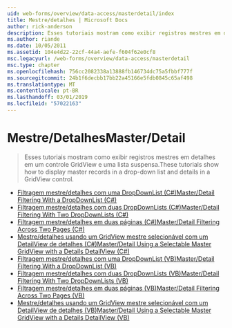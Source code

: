 ```yaml
---
uid: web-forms/overview/data-access/masterdetail/index
title: Mestre/detalhes | Microsoft Docs
author: rick-anderson
description: Esses tutoriais mostram como exibir registros mestres em detalhes em um controle GridView e uma lista suspensa.
ms.author: riande
ms.date: 10/05/2011
ms.assetid: 104e4d22-22cf-44a4-aefe-f604f62e0cf8
msc.legacyurl: /web-forms/overview/data-access/masterdetail
msc.type: chapter
ms.openlocfilehash: 756cc2082338a13888fb146734dc75a5fbbf777f
ms.sourcegitcommit: 24b1f6decbb17bb22a45166e5fdb0845c65af498
ms.translationtype: MT
ms.contentlocale: pt-BR
ms.lasthandoff: 03/01/2019
ms.locfileid: "57022163"
---
```

<a name="masterdetail"></a><span data-ttu-id="e865e-103">Mestre/Detalhes</span><span class="sxs-lookup"><span data-stu-id="e865e-103">Master/Detail</span></span>
====================
> <span data-ttu-id="e865e-104">Esses tutoriais mostram como exibir registros mestres em detalhes em um controle GridView e uma lista suspensa.</span><span class="sxs-lookup"><span data-stu-id="e865e-104">These tutorials show how to display master records in a drop-down list and details in a GridView control.</span></span>


- [<span data-ttu-id="e865e-105">Filtragem mestre/detalhes com uma DropDownList (C#)</span><span class="sxs-lookup"><span data-stu-id="e865e-105">Master/Detail Filtering With a DropDownList (C#)</span></span>](master-detail-filtering-with-a-dropdownlist-cs.md)
- [<span data-ttu-id="e865e-106">Filtragem mestre/detalhes com duas DropDownLists (C#)</span><span class="sxs-lookup"><span data-stu-id="e865e-106">Master/Detail Filtering With Two DropDownLists (C#)</span></span>](master-detail-filtering-with-two-dropdownlists-cs.md)
- [<span data-ttu-id="e865e-107">Filtragem mestre/detalhes em duas páginas (C#)</span><span class="sxs-lookup"><span data-stu-id="e865e-107">Master/Detail Filtering Across Two Pages (C#)</span></span>](master-detail-filtering-across-two-pages-cs.md)
- [<span data-ttu-id="e865e-108">Mestre/detalhes usando um GridView mestre selecionável com um DetailView de detalhes (C#)</span><span class="sxs-lookup"><span data-stu-id="e865e-108">Master/Detail Using a Selectable Master GridView with a Details DetailView (C#)</span></span>](master-detail-using-a-selectable-master-gridview-with-a-details-detailview-cs.md)
- [<span data-ttu-id="e865e-109">Filtragem mestre/detalhes com uma DropDownList (VB)</span><span class="sxs-lookup"><span data-stu-id="e865e-109">Master/Detail Filtering With a DropDownList (VB)</span></span>](master-detail-filtering-with-a-dropdownlist-vb.md)
- [<span data-ttu-id="e865e-110">Filtragem mestre/detalhes com duas DropDownLists (VB)</span><span class="sxs-lookup"><span data-stu-id="e865e-110">Master/Detail Filtering With Two DropDownLists (VB)</span></span>](master-detail-filtering-with-two-dropdownlists-vb.md)
- [<span data-ttu-id="e865e-111">Filtragem mestre/detalhes em duas páginas (VB)</span><span class="sxs-lookup"><span data-stu-id="e865e-111">Master/Detail Filtering Across Two Pages (VB)</span></span>](master-detail-filtering-across-two-pages-vb.md)
- [<span data-ttu-id="e865e-112">Mestre/detalhes usando um GridView mestre selecionável com um DetailView de detalhes (VB)</span><span class="sxs-lookup"><span data-stu-id="e865e-112">Master/Detail Using a Selectable Master GridView with a Details DetailView (VB)</span></span>](master-detail-using-a-selectable-master-gridview-with-a-details-detailview-vb.md)
